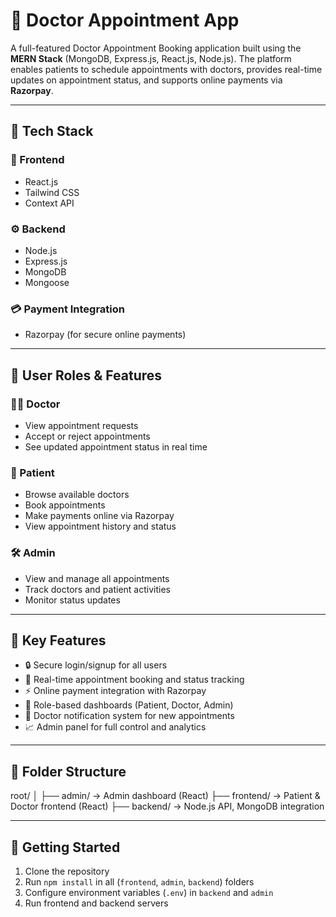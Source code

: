 # 🏥 Doctor Appointment App

A full-featured Doctor Appointment Booking application built using the **MERN Stack** (MongoDB, Express.js, React.js, Node.js). The platform enables patients to schedule appointments with doctors, provides real-time updates on appointment status, and supports online payments via **Razorpay**.

---

## 🚀 Tech Stack

### 🧩 Frontend
- React.js
- Tailwind CSS
- Context API

### ⚙️ Backend
- Node.js
- Express.js
- MongoDB
- Mongoose

### 💳 Payment Integration
- Razorpay (for secure online payments)

---

## 👥 User Roles & Features

### 🧑‍⚕️ Doctor
- View appointment requests
- Accept or reject appointments
- See updated appointment status in real time

### 🧑 Patient
- Browse available doctors
- Book appointments
- Make payments online via Razorpay
- View appointment history and status

### 🛠️ Admin
- View and manage all appointments
- Track doctors and patient activities
- Monitor status updates

---

## 🌟 Key Features

- 🔒 Secure login/signup for all users
- 📅 Real-time appointment booking and status tracking
- ⚡ Online payment integration with Razorpay
- 🧠 Role-based dashboards (Patient, Doctor, Admin)
- 🔔 Doctor notification system for new appointments
- 📈 Admin panel for full control and analytics

---

## 📂 Folder Structure
root/
│
├── admin/ → Admin dashboard (React)
├── frontend/ → Patient & Doctor frontend (React)
├── backend/ → Node.js API, MongoDB integration



---

## 📌 Getting Started

1. Clone the repository
2. Run `npm install` in all (`frontend`, `admin`, `backend`) folders
3. Configure environment variables (`.env`) in `backend` and `admin`
4. Run frontend and backend servers


